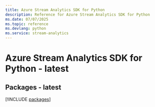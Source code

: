 ```yaml
---
title: Azure Stream Analytics SDK for Python
description: Reference for Azure Stream Analytics SDK for Python
ms.date: 07/07/2025
ms.topic: reference
ms.devlang: python
ms.service: stream-analytics
---
```

# Azure Stream Analytics SDK for Python - latest
## Packages - latest
[!INCLUDE [packages](stream-analytics-index.md)]